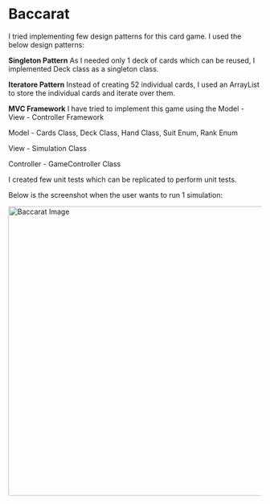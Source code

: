 # Baccarat

I tried implementing few design patterns for this card game. I used the below design patterns:

**Singleton Pattern**
As I needed only 1 deck of cards which can be reused, I implemented Deck class as a singleton class.

**Iteratore Pattern**
Instead of creating 52 individual cards, I used an ArrayList to store the individual cards and iterate over them.

**MVC Framework**
I have tried to implement this game using the Model - View - Controller Framework

Model -  Cards Class, Deck Class,  Hand Class, Suit Enum, Rank Enum

View - Simulation Class

Controller - GameController Class

I created few unit tests which can be replicated to perform unit tests.

Below is the screenshot when the user wants to run 1 simulation:

<img width="576" alt="Baccarat Image" src="https://user-images.githubusercontent.com/35849976/54470523-31946580-4777-11e9-8a9b-6a725e38d41f.png">
